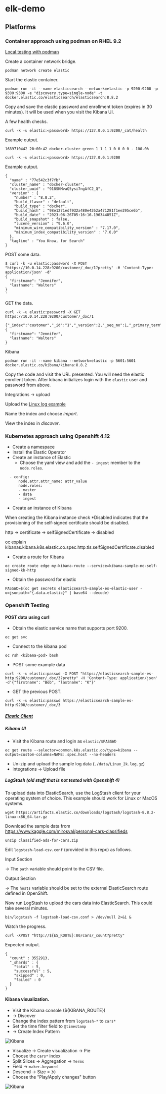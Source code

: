 # elk-demo

## Platforms 

### Container approach using podman on RHEL 9.2
[Local testing with podman](https://www.elastic.co/guide/en/elasticsearch/reference/current/run-elasticsearch-locally.html)

Create a container network bridge.
```
podman network create elastic
```

Start the elastic container.
```
podman run -it --name elasticsearch --network=elastic -p 9200:9200 -p 9300:9300 -e "discovery.type=single-node" -t docker.elastic.co/elasticsearch/elasticsearch:8.8.2
```
Copy and save the elastic password and enrollment token (expires in 30 minutes). It will be used when you visit the
Kibana UI.

A few health checks.
```
curl -k -u elastic:<password> https://127.0.0.1:9200/_cat/health
```

Example output.
```
1689710442 20:00:42 docker-cluster green 1 1 1 1 0 0 0 0 - 100.0%
```
```
curl -k -u elastic:<password> https://127.0.0.1:9200
```

Example output.
```
{
  "name" : "77e542c3f7fb",
  "cluster_name" : "docker-cluster",
  "cluster_uuid" : "918SKMvaQ5ysi7ngAfC2_Q",
  "version" : {
    "number" : "8.8.2",
    "build_flavor" : "default",
    "build_type" : "docker",
    "build_hash" : "98e1271edf932a480e4262a471281f1ee295ce6b",
    "build_date" : "2023-06-26T05:16:16.196344851Z",
    "build_snapshot" : false,
    "lucene_version" : "9.6.0",
    "minimum_wire_compatibility_version" : "7.17.0",
    "minimum_index_compatibility_version" : "7.0.0"
  },
  "tagline" : "You Know, for Search"
}
```

POST some data.
```
$ curl -k -u elastic:password -X POST "https://10.0.14.228:9200/customer/_doc/1?pretty" -H 'Content-Type: application/json' -d'
{
  "firstname": "Jennifer",
  "lastname": "Walters"
}
'
```

GET the data.
```
curl -k -u elastic:password -X GET https://10.0.14.228:9200/customer/_doc/1
```
```
{"_index":"customer","_id":"1","_version":2,"_seq_no":1,"_primary_term":1,"found":true,"_source":
{
  "firstname": "Jennifer",
  "lastname": "Walters"
}
```
Kibana
```
podman run -it --name kibana --network=elastic -p 5601:5601 docker.elastic.co/kibana/kibana:8.8.2

```
Copy the code and visit the URL presented. You will need the elastic enrollent token.
After kibana initializes login with the `elastic` user and password from above.

Integrations -> upload

Upload the [Linux log example](https://github.com/logpai/loghub/blob/master/Linux/Linux_2k.log)

Name the index and choose *import*.

View the index in *discover*.

### Kubernetes approach using Openshift 4.12

- Create a namespace
- Install the Elastic Operator
- Create an instance of Elastic
  - Choose the yaml view and add the `- ingest` member to the `node.roles`.

```
  - config:
      node.attr.attr_name: attr_value
      node.roles:
      - master
      - data
      - ingest
```

- Create an instance of Kibana

When creating the Kibana instance check *Disabled indicates that the provisioning of the 
self-signed certifcate should be disabled.

http -> certificate -> selfSignedCertificate -> disabled

oc explain kibanas.kibana.k8s.elastic.co.spec.http.tls.selfSignedCertificate.disabled

- Create a route for Kibana

```
oc create route edge my-kibana-route --service=kibana-sample-no-self-signed-kb-http
```

- Obtain the password for elastic


```
PASSWD=$(oc get secrets elasticsearch-sample-es-elastic-user -o=jsonpath="{.data.elastic}" | base64 --decode)
```

### Openshift Testing
#### POST data using curl

- Obtain the elastic service name that supports port 9200.
```
oc get svc
```

- Connect to the kibana pod
```
oc rsh <kibana-pod> bash
```

- POST some example data
```
curl -k -u elastic:passwd -X POST "https://elasticsearch-sample-es-http:9200/customer/_doc/3?pretty" -H 'Content-Type: application/json' -d'{"firstname": "Bob", "lastname": "K"}'
```
- GET the previous POST.
```
curl -k -u elastic:passwd https://elasticsearch-sample-es-http:9200/customer/_doc/3
```

##### [Elastic Client](https://www.elastic.co/guide/en/elasticsearch/client/python-api/current/overview.html)

##### Kibana UI
- Visit the Kibana route and login as `elastic/$PASSWD`

```
oc get route --selector=common.k8s.elastic.co/type=kibana --output=custom-columns=NAME:.spec.host --no-headers
```

- Un-zip and upload the sample log data (`./data/Linux_2k.log.gz`)
- Integrations -> Upload file

##### LogStash (old stuff that is not tested with Openshift 4)

To upload data into ElasticSearch, use the LogStash client for your operating system of choice. This
example should work for Linux or MacOS systems.

```
wget https://artifacts.elastic.co/downloads/logstash/logstash-8.8.2-linux-x86_64.tar.gz
```

Download the sample data from https://www.kaggle.com/mirosval/personal-cars-classifieds 

```
unzip classified-ads-for-cars.zip
```

Edit ```logstash-load-csv.conf``` (provided in this repo) as follows. 

Input Section

-> The ```path``` variable should point to the CSV file.

Output Section

-> The ```hosts``` variable should be set to the external ElasticSearch route defined in OpenShift.

Now run LogStash to upload the cars data into ElasticSearch. This could take several minutes.

```
bin/logstash -f logstash-load-csv.conf > /dev/null 2>&1 &
```

Watch the progress.

```
curl -XPOST "http://${ES_ROUTE}:80/cars/_count?pretty"
```

Expected output.

```
{
  "count" : 3552913,
  "_shards" : {
    "total" : 5,
    "successful" : 5,
    "skipped" : 0,
    "failed" : 0
  }
}
```

#### Kibana visualization.

* Visit the Kibana console (${KIBANA_ROUTE})
* -> Discover
* Change the index pattern from ```logstash-*``` to ```cars*```
* Set the time filter field to ```@timestamp```
* -> Create Index Pattern

![Kibana](images/index.png)

* Visualize -> Create visualization -> Pie
* Choose the ```cars*``` index
* Split Slices -> Aggregation -> ```Terms```
* Field -> ```maker.keyword```
* Descend -> Size = ```30```
* Choose the "Play/Apply changes" button

![Kibana](images/top30.png)
